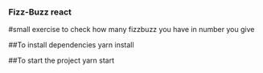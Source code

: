 ### Fizz-Buzz react 

#small exercise to check how many fizzbuzz you have in number you give

##To install dependencies yarn install

##To start the project yarn start

